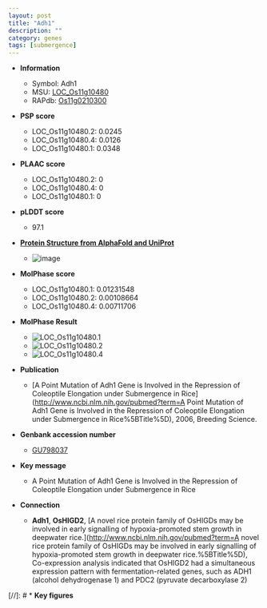 ```yaml
---
layout: post
title: "Adh1"
description: ""
category: genes
tags: [submergence]
---
```


* **Information**  
    + Symbol: Adh1  
    + MSU: [LOC_Os11g10480](http://rice.plantbiology.msu.edu/cgi-bin/ORF_infopage.cgi?orf=LOC_Os11g10480)  
    + RAPdb: [Os11g0210300](http://rapdb.dna.affrc.go.jp/viewer/gbrowse_details/irgsp1?name=Os11g0210300)  

* **PSP score**  
    + LOC_Os11g10480.2: 0.0245 
    + LOC_Os11g10480.4: 0.0126 
    + LOC_Os11g10480.1: 0.0348 

* **PLAAC score**  
    + LOC_Os11g10480.2: 0 
    + LOC_Os11g10480.4: 0 
    + LOC_Os11g10480.1: 0 

* **pLDDT score**
    + 97.1

* **[Protein Structure from AlphaFold and UniProt](https://www.uniprot.org/uniprotkb/Q2R8Z5/entry#structure)**
    + ![image](https://ricepsp.github.io/images/Q2/AF-Q2R8Z5-F1.png)

* **MolPhase score**
    + LOC_Os11g10480.1: 0.01231548
    + LOC_Os11g10480.2: 0.00108664
    + LOC_Os11g10480.4: 0.00711706

* **MolPhase Result**
    + ![LOC_Os11g10480.1](https://304243504.github.io/Pictures/LOC_Os11g/LOC_Os11g10480.1.png)
    + ![LOC_Os11g10480.2](https://304243504.github.io/Pictures/LOC_Os11g/LOC_Os11g10480.2.png)
    + ![LOC_Os11g10480.4](https://304243504.github.io/Pictures/LOC_Os11g/LOC_Os11g10480.4.png)

* **Publication**  
    + [A Point Mutation of Adh1 Gene is Involved in the Repression of Coleoptile Elongation under Submergence in Rice](http://www.ncbi.nlm.nih.gov/pubmed?term=A Point Mutation of Adh1 Gene is Involved in the Repression of Coleoptile Elongation under Submergence in Rice%5BTitle%5D), 2006, Breeding Science.

* **Genbank accession number**  
    + [GU798037](http://www.ncbi.nlm.nih.gov/nuccore/GU798037)

* **Key message**  
    + A Point Mutation of Adh1 Gene is Involved in the Repression of Coleoptile Elongation under Submergence in Rice

* **Connection**  
    + __Adh1__, __OsHIGD2__, [A novel rice protein family of OsHIGDs may be involved in early signalling of hypoxia-promoted stem growth in deepwater rice.](http://www.ncbi.nlm.nih.gov/pubmed?term=A novel rice protein family of OsHIGDs may be involved in early signalling of hypoxia-promoted stem growth in deepwater rice.%5BTitle%5D), Co-expression analysis indicated that OsHIGD2 had a simultaneous expression pattern with fermentation-related genes, such as ADH1 (alcohol dehydrogenase 1) and PDC2 (pyruvate decarboxylase 2)

[//]: # * **Key figures**  


